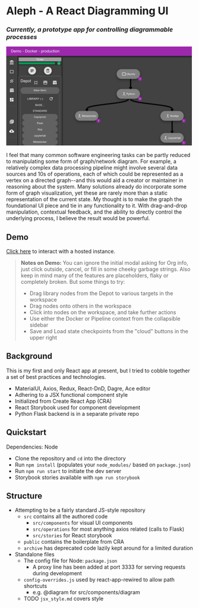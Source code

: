 # Aleph - A React Diagramming UI


### *Currently, a prototype app for controlling diagrammable processes*

<img src="appearance.png" width=500px>

I feel that many common software engineering tasks can be partly reduced to manipulating
some form of graph/network diagram. For example, a relatively complex data processing pipeline
might involve several data sources and 10s of operations, each of which could be 
represented as a vertex on a directed graph--and this would aid a creator or maintainer
in reasoning about the system. Many solutions already do incorporate some form of graph
visualization, yet these are rarely more than a static representation of the current state.
My thought is to make the graph the foundational UI piece and tie in any functionality to it.
With drag-and-drop manipulation, contextual feedback, and the ability to directly control the
underlying process, I believe the result would be powerful.

## Demo

[Click here](http://aleph.dereklarson.info/) to interact with a hosted instance.

> **Notes on Demo:** You can ignore the initial modal asking for Org info, just click outside, cancel, or fill in some cheeky garbage strings. Also keep in mind many of the features are placeholders, flaky or completely broken. But some things to try:
> * Drag library nodes from the Depot to various targets in the workspace
> * Drag nodes onto others in the workspace 
> * Click into nodes on the workspace, and take further actions
> * Use either the Docker or Pipeline context from the collapsible sidebar
> * Save and Load state checkpoints from the "cloud" buttons in the upper right

## Background

This is my first and only React app at present, but I tried to cobble together a set of best
practices and technologies.

* MaterialUI, Axios, Redux, React-DnD, Dagre, Ace editor
* Adhering to a JSX functional component style
* Initialized from Create React App (CRA)
* React Storybook used for component development
* Python Flask backend is in a separate private repo

## Quickstart

Dependencies: Node

* Clone the repository and `cd` into the directory
* Run `npm install` (populates your `node_modules/` based on `package.json`)
* Run `npm run start` to initiate the dev server
* Storybook stories available with `npm run storybook` 

## Structure

* Attempting to be a fairly standard JS-style repository
  * `src` contains all the authored code
    * `src/components` for visual UI components
    * `src/operations` for most anything axios related (calls to Flask)
    * `src/stories` for React storybook
  * `public` contains the boilerplate from CRA
  * `archive` has deprecated code lazily kept around for a limited duration
* Standalone files
  * The config file for Node: `package.json`
    * A proxy line has been added at port 3333 for serving requests during development
  * `config-overrides.js` used by react-app-rewired to allow path shortcuts
    * e.g. @diagram for src/components/diagram  
  * TODO  `jsx_style.md` covers style

